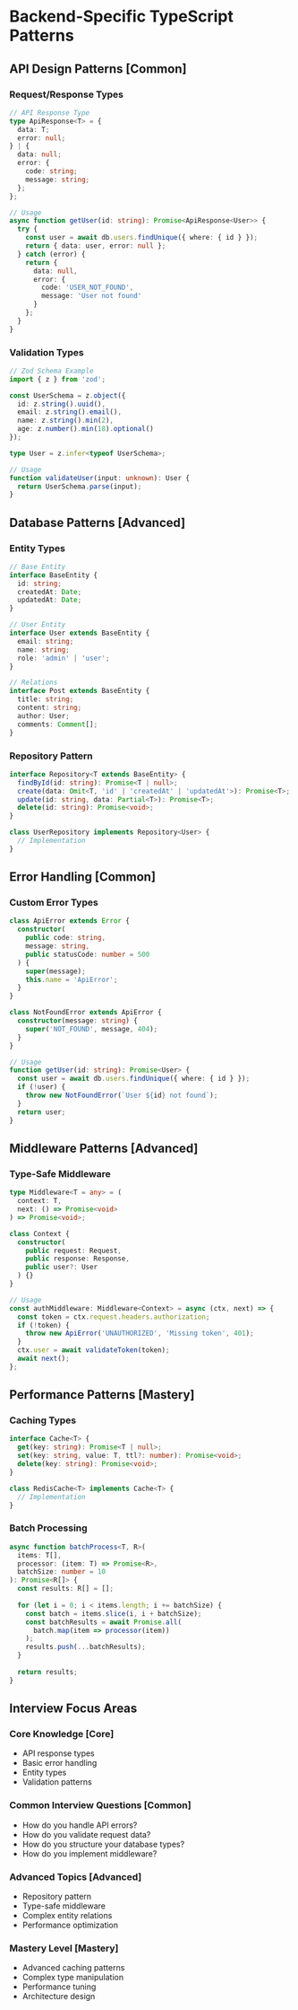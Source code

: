 # Backend-Specific TypeScript Patterns

## API Design Patterns [Common]

### Request/Response Types
```typescript
// API Response Type
type ApiResponse<T> = {
  data: T;
  error: null;
} | {
  data: null;
  error: {
    code: string;
    message: string;
  };
};

// Usage
async function getUser(id: string): Promise<ApiResponse<User>> {
  try {
    const user = await db.users.findUnique({ where: { id } });
    return { data: user, error: null };
  } catch (error) {
    return {
      data: null,
      error: {
        code: 'USER_NOT_FOUND',
        message: 'User not found'
      }
    };
  }
}
```

### Validation Types
```typescript
// Zod Schema Example
import { z } from 'zod';

const UserSchema = z.object({
  id: z.string().uuid(),
  email: z.string().email(),
  name: z.string().min(2),
  age: z.number().min(18).optional()
});

type User = z.infer<typeof UserSchema>;

// Usage
function validateUser(input: unknown): User {
  return UserSchema.parse(input);
}
```

## Database Patterns [Advanced]

### Entity Types
```typescript
// Base Entity
interface BaseEntity {
  id: string;
  createdAt: Date;
  updatedAt: Date;
}

// User Entity
interface User extends BaseEntity {
  email: string;
  name: string;
  role: 'admin' | 'user';
}

// Relations
interface Post extends BaseEntity {
  title: string;
  content: string;
  author: User;
  comments: Comment[];
}
```

### Repository Pattern
```typescript
interface Repository<T extends BaseEntity> {
  findById(id: string): Promise<T | null>;
  create(data: Omit<T, 'id' | 'createdAt' | 'updatedAt'>): Promise<T>;
  update(id: string, data: Partial<T>): Promise<T>;
  delete(id: string): Promise<void>;
}

class UserRepository implements Repository<User> {
  // Implementation
}
```

## Error Handling [Common]

### Custom Error Types
```typescript
class ApiError extends Error {
  constructor(
    public code: string,
    message: string,
    public statusCode: number = 500
  ) {
    super(message);
    this.name = 'ApiError';
  }
}

class NotFoundError extends ApiError {
  constructor(message: string) {
    super('NOT_FOUND', message, 404);
  }
}

// Usage
function getUser(id: string): Promise<User> {
  const user = await db.users.findUnique({ where: { id } });
  if (!user) {
    throw new NotFoundError(`User ${id} not found`);
  }
  return user;
}
```

## Middleware Patterns [Advanced]

### Type-Safe Middleware
```typescript
type Middleware<T = any> = (
  context: T,
  next: () => Promise<void>
) => Promise<void>;

class Context {
  constructor(
    public request: Request,
    public response: Response,
    public user?: User
  ) {}
}

// Usage
const authMiddleware: Middleware<Context> = async (ctx, next) => {
  const token = ctx.request.headers.authorization;
  if (!token) {
    throw new ApiError('UNAUTHORIZED', 'Missing token', 401);
  }
  ctx.user = await validateToken(token);
  await next();
};
```

## Performance Patterns [Mastery]

### Caching Types
```typescript
interface Cache<T> {
  get(key: string): Promise<T | null>;
  set(key: string, value: T, ttl?: number): Promise<void>;
  delete(key: string): Promise<void>;
}

class RedisCache<T> implements Cache<T> {
  // Implementation
}
```

### Batch Processing
```typescript
async function batchProcess<T, R>(
  items: T[],
  processor: (item: T) => Promise<R>,
  batchSize: number = 10
): Promise<R[]> {
  const results: R[] = [];
  
  for (let i = 0; i < items.length; i += batchSize) {
    const batch = items.slice(i, i + batchSize);
    const batchResults = await Promise.all(
      batch.map(item => processor(item))
    );
    results.push(...batchResults);
  }
  
  return results;
}
```

## Interview Focus Areas

### Core Knowledge [Core]
- API response types
- Basic error handling
- Entity types
- Validation patterns

### Common Interview Questions [Common]
- How do you handle API errors?
- How do you validate request data?
- How do you structure your database types?
- How do you implement middleware?

### Advanced Topics [Advanced]
- Repository pattern
- Type-safe middleware
- Complex entity relations
- Performance optimization

### Mastery Level [Mastery]
- Advanced caching patterns
- Complex type manipulation
- Performance tuning
- Architecture design 